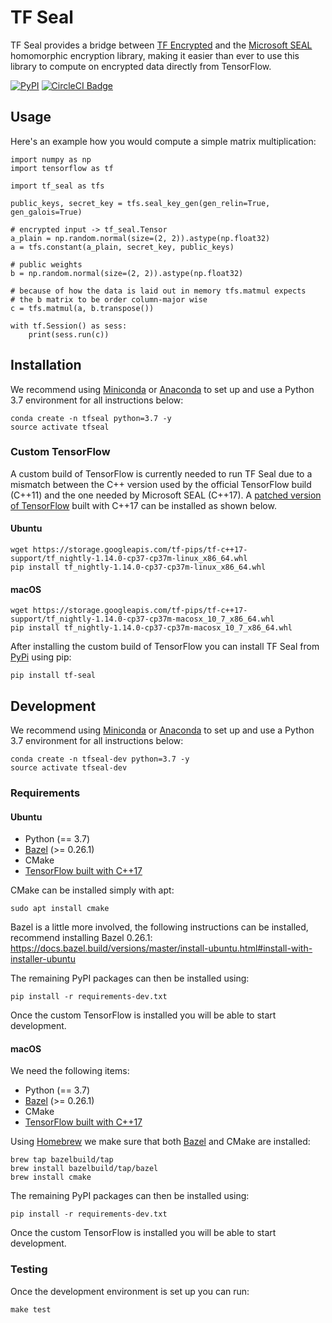 # TF Seal

TF Seal provides a bridge between [TF Encrypted](https://github.com/tf-encrypted/tf-encrypted) and the [Microsoft SEAL](https://github.com/microsoft/SEAL) homomorphic encryption library, making it easier than ever to use this library to compute on encrypted data directly from TensorFlow.

[![PyPI](https://img.shields.io/pypi/v/tf-seal.svg)](https://pypi.org/project/tf-seal/) [![CircleCI Badge](https://circleci.com/gh/dropoutlabs/tf-seal/tree/master.svg?style=svg)](https://circleci.com/gh/dropoutlabs/tf-seal/tree/master)

## Usage

Here's an example how you would compute a simple matrix multiplication:

```
import numpy as np
import tensorflow as tf

import tf_seal as tfs

public_keys, secret_key = tfs.seal_key_gen(gen_relin=True, gen_galois=True)

# encrypted input -> tf_seal.Tensor
a_plain = np.random.normal(size=(2, 2)).astype(np.float32)
a = tfs.constant(a_plain, secret_key, public_keys)

# public weights
b = np.random.normal(size=(2, 2)).astype(np.float32)

# because of how the data is laid out in memory tfs.matmul expects
# the b matrix to be order column-major wise
c = tfs.matmul(a, b.transpose())

with tf.Session() as sess:
    print(sess.run(c))
```

## Installation

We recommend using [Miniconda](https://docs.conda.io/en/latest/miniconda.html) or [Anaconda](https://www.anaconda.com/distribution/) to set up and use a Python 3.7 environment for all instructions below:

```
conda create -n tfseal python=3.7 -y
source activate tfseal
```

### Custom TensorFlow

A custom build of TensorFlow is currently needed to run TF Seal due to a mismatch between the C++ version used by the official TensorFlow build (C++11) and the one needed by Microsoft SEAL (C++17). A [patched version of TensorFlow](https://github.com/dropoutlabs/tensorflow) built with C++17 can be installed as shown below.

#### Ubuntu

```
wget https://storage.googleapis.com/tf-pips/tf-c++17-support/tf_nightly-1.14.0-cp37-cp37m-linux_x86_64.whl
pip install tf_nightly-1.14.0-cp37-cp37m-linux_x86_64.whl
```

#### macOS

```
wget https://storage.googleapis.com/tf-pips/tf-c++17-support/tf_nightly-1.14.0-cp37-cp37m-macosx_10_7_x86_64.whl
pip install tf_nightly-1.14.0-cp37-cp37m-macosx_10_7_x86_64.whl
```

After installing the custom build of TensorFlow you can install TF Seal from [PyPi]() using pip:

```
pip install tf-seal
```

## Development

We recommend using [Miniconda](https://docs.conda.io/en/latest/miniconda.html) or [Anaconda](https://www.anaconda.com/distribution/) to set up and use a Python 3.7 environment for all instructions below:

```
conda create -n tfseal-dev python=3.7 -y
source activate tfseal-dev
```

### Requirements

#### Ubuntu

- Python (== 3.7)
- [Bazel](https://www.bazel.build/) (>= 0.26.1)
- CMake
- [TensorFlow built with C++17](#custom-tensorflow)

CMake can be installed simply with apt:

```
sudo apt install cmake
```

Bazel is a little more involved, the following instructions can be installed, recommend installing Bazel 0.26.1: https://docs.bazel.build/versions/master/install-ubuntu.html#install-with-installer-ubuntu

The remaining PyPI packages can then be installed using:

```
pip install -r requirements-dev.txt
```

Once the custom TensorFlow is installed you will be able to start development.

#### macOS

We need the following items:

- Python (== 3.7)
- [Bazel](https://www.bazel.build/) (>= 0.26.1)
- CMake
- [TensorFlow built with C++17](#custom-tensorflow)

Using [Homebrew](https://brew.sh/) we make sure that both [Bazel](https://docs.bazel.build/versions/master/install-os-x.html#install-with-installer-mac-os-x) and CMake are installed:

```
brew tap bazelbuild/tap
brew install bazelbuild/tap/bazel
brew install cmake
```

The remaining PyPI packages can then be installed using:

```
pip install -r requirements-dev.txt
```

Once the custom TensorFlow is installed you will be able to start development.

### Testing

Once the development environment is set up you can run:

```
make test
```

